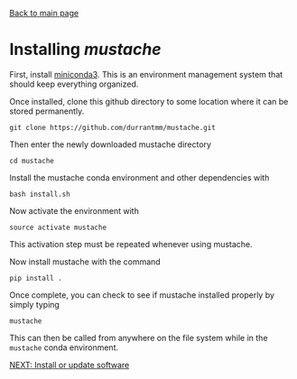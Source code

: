 [Back to main page](../README.md)  

# Installing *mustache*
First, install [miniconda3](https://conda.io/en/master/miniconda.html). This is an environment management system that should keep everything organized.

Once installed, clone this github directory to some location where it can be stored permanently.

    git clone https://github.com/durrantmm/mustache.git
    
Then enter the newly downloaded mustache directory

    cd mustache
    
Install the mustache conda environment and other dependencies with

    bash install.sh

Now activate the environment with
    
    source activate mustache
    
This activation step must be repeated whenever using mustache.

Now install mustache with the command

    pip install .
    
Once complete, you can check to see if mustache installed properly by simply typing

    mustache
   
This can then be called from anywhere on the file system while in the `mustache` conda environment.


[NEXT: Install or update software](tutorial.md)



